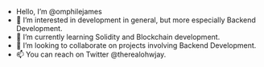 -  Hello, I’m @omphilejames
- 👀 I’m interested in development in general, but more especially Backend Development.
- 🌱 I’m currently learning Solidity and Blockchain development.
- 💞️ I’m looking to collaborate on projects involving Backend Development.
- 📫 You can reach on Twitter @therealohwjay.
